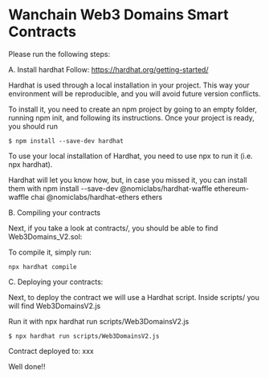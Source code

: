 # Wanchain Web3 Domains Smart Contracts

Please run the following steps:

A. Install hardhat
Follow: https://hardhat.org/getting-started/

Hardhat is used through a local installation in your project. This way your environment will be reproducible, and you will avoid future version conflicts.

To install it, you need to create an npm project by going to an empty folder, running npm init, and following its instructions. Once your project is ready, you should run

```
$ npm install --save-dev hardhat
```

To use your local installation of Hardhat, you need to use npx to run it (i.e. npx hardhat).

Hardhat will let you know how, but, in case you missed it, you can install them with npm install --save-dev @nomiclabs/hardhat-waffle ethereum-waffle chai @nomiclabs/hardhat-ethers ethers

B. Compiling your contracts

Next, if you take a look at contracts/, you should be able to find Web3Domains_V2.sol:

To compile it, simply run:

```
npx hardhat compile
```

C. Deploying your contracts:

Next, to deploy the contract we will use a Hardhat script. Inside scripts/ you will find Web3DomainsV2.js

Run it with npx hardhat run scripts/Web3DomainsV2.js

```
$ npx hardhat run scripts/Web3DomainsV2.js
```

Contract deployed to: xxx

Well done!!

